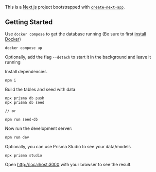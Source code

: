 This is a [Next.js](https://nextjs.org/) project bootstrapped with [`create-next-app`](https://github.com/vercel/next.js/tree/canary/packages/create-next-app).

## Getting Started

Use `docker compose` to get the database running (Be sure to first [install Docker](https://docs.docker.com/get-docker/))

```
docker compose up
```

Optionally, add the flag `--detach` to start it in the background and leave it running


Install dependencies

```
npm i
```

Build the tables and seed with data

```
npx prisma db push
npx prisma db seed

// or

npm run seed-db
```

Now run the development server:  

```bash
npm run dev
```

Optionally, you can use Prisma Studio to see your data/models  

```
npx prisma studio
```

Open [http://localhost:3000](http://localhost:3000) with your browser to see the result.
